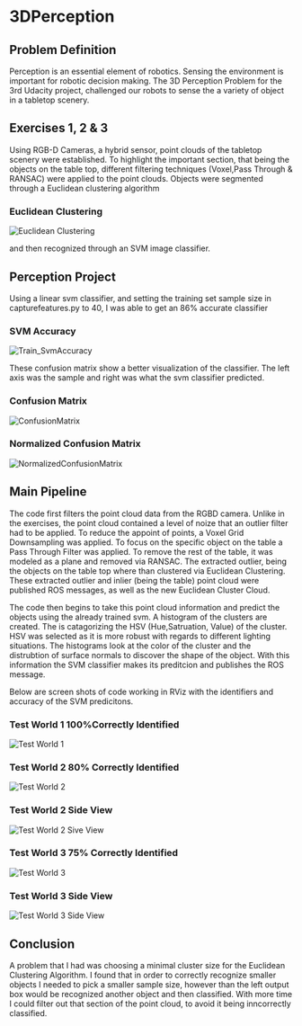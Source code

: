 # 3DPerception

## Problem Definition

   Perception is an essential element of robotics. Sensing the environment is important for robotic decision making. The 3D Perception Problem for the 3rd Udacity project, challenged our robots to sense the a variety of object in a tabletop scenery.
   
## Exercises 1, 2 & 3

   Using RGB-D Cameras, a hybrid sensor, point clouds of the tabletop scenery were established. To highlight the important section, that being the objects on the table top, different filtering techniques (Voxel,Pass Through & RANSAC) were applied to the point clouds. Objects were segmented through a Euclidean clustering algorithm 

### Euclidean Clustering
![Euclidean Clustering](https://github.com/GlennPatrickMurphy/3DPerception/blob/master/Photos/EuclideanClustering.PNG)

and then recognized through an SVM image classifier.

## Perception Project

Using  a linear svm classifier, and  setting the training set sample size in capturefeatures.py to 40, I was able to get an 86% accurate classifier

### SVM Accuracy
![Train_SvmAccuracy](https://github.com/GlennPatrickMurphy/3DPerception/blob/master/Photos/Train_SvmAccuracy.PNG)

These confusion matrix show a better visualization of the classifier. The left axis was the sample and right was what the svm classifier predicted. 

### Confusion Matrix 
![ConfusionMatrix](https://github.com/GlennPatrickMurphy/3DPerception/blob/master/Photos/ConfusionMatrix.PNG)

### Normalized Confusion Matrix 
![NormalizedConfusionMatrix](https://github.com/GlennPatrickMurphy/3DPerception/blob/master/Photos/NormalizedConfusionMatrix.PNG)

## Main Pipeline

   The code first filters the point cloud data from the RGBD camera.  Unlike in the exercises,  the point cloud contained a level of noize that an outlier filter had to be applied. To reduce the appoint of points, a Voxel Grid Downsampling was applied. To focus on the specific object on the table a Pass Through Filter was applied. To remove the rest of the table, it was modeled as a plane and removed via RANSAC. The extracted outlier, being the objects on the table top where than clustered via Euclidean Clustering. These extracted outlier and inlier (being the table) point cloud were published ROS messages, as well as the new Euclidean Cluster Cloud. 

   The code then begins to take this point cloud information and predict the objects using the already trained svm. A histogram of the clusters are created. The is catagorizing the HSV (Hue,Satruation, Value) of the cluster. HSV was selected as it is more robust with regards to different lighting situations. The histograms look at the color of the cluster and the distrubtion of surface normals to discover the shape of the object. With this information the SVM classifier makes its preditcion and publishes the ROS message.

Below are screen shots of code working in RViz with the identifiers and accuracy of the SVM predicitons.

### Test World 1 100%Correctly Identified
![Test World 1](https://github.com/GlennPatrickMurphy/3DPerception/blob/master/Photos/FinalProjectWorld1.PNG)

### Test World 2 80% Correctly Identified
![Test World 2](https://github.com/GlennPatrickMurphy/3DPerception/blob/master/Photos/FinalProjectWorld2Front2.PNG)

### Test World 2 Side View
![Test World 2 Sive View](https://github.com/GlennPatrickMurphy/3DPerception/blob/master/Photos/FinalProjectWorld2-2.PNG)

### Test World 3 75% Correctly Identified
![Test World 3](https://github.com/GlennPatrickMurphy/3DPerception/blob/master/Photos/FinalProjectWorld3Front2.PNG)

### Test World 3 Side View
![Test World 3 Side View](https://github.com/GlennPatrickMurphy/3DPerception/blob/master/Photos/FinalProjectWorld3-2.PNG) 

## Conclusion

A problem that I had was choosing  a minimal cluster size for the Euclidean Clustering Algorithm. I found that in order to correctly recognize smaller objects I needed to pick a smaller sample size, however than the left output box would be recognized another object and then classified. With more time I could filter out that section of the point cloud, to avoid it being inncorrectly classified.